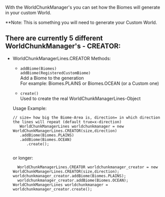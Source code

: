 With the WorldChunkManager's you can set how the Biomes will generate in your custom World.

**Note: This is something you will need to generate your Custom World.

## There are currently 5 different WorldChunkManager's - CREATOR:
  - WorldChunkManagerLines.CREATOR
    Methods:  
      - ``` addBiome(Biomes) ``` <br>
        ``` addBiome(RegisteredCustomBiome) ``` <br>
        Add a Biome to the generation <br>
        For example: Biomes.PLAINS or Biomes.OCEAN (or a Custom one)
        
        
      - ``` create() ``` <br>
        Used to create the real WorldChunkManagerLines-Object <br>
        
     Usage Example:
     ```
     // size= how big the Biome-Area is, direction= in which direction the lines will repeat (default true=x-direction)
    	WorldChunkManagerLines worldchunkmanager = new WorldChunkManagerLines.CREATOR(size,direction)
        .addBiome(Biomes.PLAINS)
        .addBiome(Biomes.OCEAN)
    	   .create();
          
      ```
      or longer:
      ```
    	WorldChunkManagerLines.CREATOR worldchunkmanager_creator = new WorldChunkManagerLines.CREATOR(size,direction);
	worldchunkmanager_creator.addBiome(Biomes.PLAINS);
        worldchunkmanager_creator.addBiome(Biomes.OCEAN);
	WorldChunkManagerLines worldchunkmanager = worldchunkmanager_creator.create();
          
      ```
